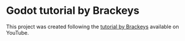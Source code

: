 # Godot tutorial by Brackeys

This project was created following the [tutorial by Brackeys](https://www.youtube.com/watch?v=LOhfqjmasi0) available on YouTube.

